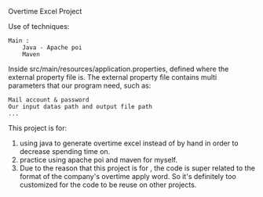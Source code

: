 Overtime Excel Project

Use of techniques:

    Main : 
        Java - Apache poi 
        Maven 
    
Inside src/main/resources/application.properties, defined where the external property file is.
The external property file contains multi parameters that our program need,
such as:   
    
    Mail account & password
    Our input datas path and output file path 
    ...   



This project is for:
 1. using java to generate overtime excel instead of by hand in order to decrease spending time on.
 2. practice using apache poi and maven for myself. 
 3. Due to the reason that this project is for , the code is super related to the format of the company's overtime apply word.
    So it's definitely too customized for the code to be reuse on other projects. 
 
